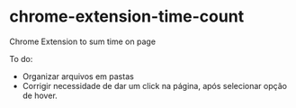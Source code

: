 # chrome-extension-time-count
Chrome Extension to sum time on page

To do:
- Organizar arquivos em pastas
- Corrigir necessidade de dar um click na página, após selecionar opção de hover.
